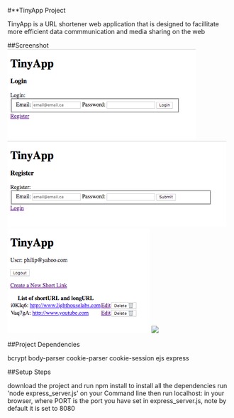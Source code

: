 #**TinyApp Project

TinyApp is a URL shortener web application that is designed to facillitate more efficient data commmunication and media sharing on the web

##Screenshot
![](images/Login%20page.png)
![](images/Register%20page.png)
![](images/shortURL%20and%20longURL%20page.png)
![](shortURL%20creation%20page.png)


##Project Dependencies

bcrypt
body-parser
cookie-parser
cookie-session
ejs
express

##Setup Steps

download the project and run npm install to install all the dependencies
run 'node express_server.js' on your Command line
then run localhost: in your browser, where PORT is the port you have set in express_server.js, note by default it is set to 8080
